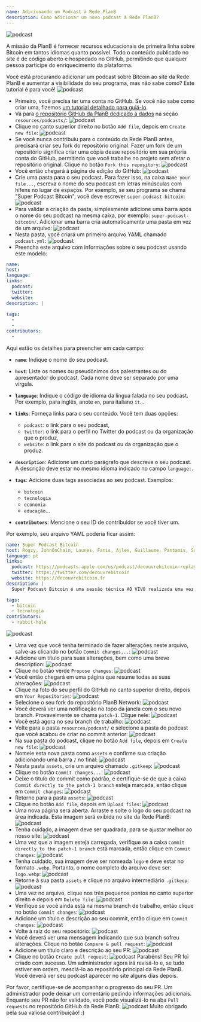 ```yaml
---
name: Adicionando um Podcast à Rede PlanB
description: Como adicionar um novo podcast à Rede PlanB?
---
```

![podcast](assets/cover.webp)

A missão da PlanB é fornecer recursos educacionais de primeira linha sobre Bitcoin em tantos idiomas quanto possível. Todo o conteúdo publicado no site é de código aberto e hospedado no GitHub, permitindo que qualquer pessoa participe do enriquecimento da plataforma.

Você está procurando adicionar um podcast sobre Bitcoin ao site da Rede PlanB e aumentar a visibilidade do seu programa, mas não sabe como? Este tutorial é para você!
![podcast](assets/01.webp)
- Primeiro, você precisa ter uma conta no GitHub. Se você não sabe como criar uma, fizemos [um tutorial detalhado para guiá-lo](https://planb.network/tutorials/others/create-github-account).
- Vá para [o repositório GitHub da PlanB dedicado a dados](https://github.com/DecouvreBitcoin/sovereign-university-data/tree/dev/resources/podcasts) na seção `resources/podcasts/`:
![podcast](assets/02.webp)
- Clique no canto superior direito no botão `Add file`, depois em `Create new file`:
![podcast](assets/03.webp)
- Se você nunca contribuiu para o conteúdo da Rede PlanB antes, precisará criar seu fork do repositório original. Fazer um fork de um repositório significa criar uma cópia desse repositório em sua própria conta do GitHub, permitindo que você trabalhe no projeto sem afetar o repositório original. Clique no botão `Fork this repository`:
![podcast](assets/04.webp)
- Você então chegará à página de edição do GitHub:
![podcast](assets/05.webp)
- Crie uma pasta para o seu podcast. Para fazer isso, na caixa `Name your file...`, escreva o nome do seu podcast em letras minúsculas com hífens no lugar de espaços. Por exemplo, se seu programa se chama "Super Podcast Bitcoin", você deve escrever `super-podcast-bitcoin`:
![podcast](assets/06.webp)
- Para validar a criação da pasta, simplesmente adicione uma barra após o nome do seu podcast na mesma caixa, por exemplo: `super-podcast-bitcoin/`. Adicionar uma barra cria automaticamente uma pasta em vez de um arquivo:
![podcast](assets/07.webp)
- Nesta pasta, você criará um primeiro arquivo YAML chamado `podcast.yml`:
![podcast](assets/08.webp)
- Preencha este arquivo com informações sobre o seu podcast usando este modelo:

```yaml
name: 
host: 
language: 
links:
  podcast: 
  twitter: 
  website: 
description: |
  
tags:
  - 
  - 
contributors:
  - 
```

Aqui estão os detalhes para preencher em cada campo:

- **`name`**: Indique o nome do seu podcast.
- **`host`**: Liste os nomes ou pseudônimos dos palestrantes ou do apresentador do podcast. Cada nome deve ser separado por uma vírgula.
- **`language`**: Indique o código de idioma da língua falada no seu podcast. Por exemplo, para inglês, anote `en`, para italiano `it`...

- **`links`**: Forneça links para o seu conteúdo. Você tem duas opções:
	- `podcast`: o link para o seu podcast,
	- `twitter`: o link para o perfil no Twitter do podcast ou da organização que o produz,
	- `website`: o link para o site do podcast ou da organização que o produz.
- **`description`**: Adicione um curto parágrafo que descreve o seu podcast. A descrição deve estar no mesmo idioma indicado no campo `language:`.
- **`tags`**: Adicione duas tags associadas ao seu podcast. Exemplos:
    - `bitcoin`
    - `tecnologia`
    - `economia`
    - `educação`...

- **`contributors`**: Mencione o seu ID de contribuidor se você tiver um.

Por exemplo, seu arquivo YAML poderia ficar assim:

```yaml
name: Super Podcast Bitcoin
host: Rogzy, JohnOnChain, Lounes, Fanis, Ajlex, Guillaume, Pantamis, Sosthene, Loic
language: pt
links:
  podcast: https://podcasts.apple.com/us/podcast/decouvrebitcoin-replay/id1693844092
  twitter: https://twitter.com/decouvrebitcoin
  website: https://decouvrebitcoin.fr
description: |
  Super Podcast Bitcoin é uma sessão técnica AO VIVO realizada uma vez por semana no Twitter para explorar profundamente o protocolo Bitcoin, soluções de segunda camada e tudo que impressiona. Nossos apresentadores Lounes, Pantamis, Loïc e Sosthene responderão suas perguntas e oferecerão o show mais técnico sobre Bitcoin do mundo.

tags:
  - bitcoin
  - tecnologia
contributors:
  - rabbit-hole
```

![podcast](assets/09.webp)

- Uma vez que você tenha terminado de fazer alterações neste arquivo, salve-as clicando no botão `Commit changes...`:
![podcast](assets/10.webp)
- Adicione um título para suas alterações, bem como uma breve description:
![podcast](assets/11.webp)
- Clique no botão verde `Propose changes`:
![podcast](assets/12.webp)
- Você então chegará em uma página que resume todas as suas alterações:
![podcast](assets/13.webp)
- Clique na foto do seu perfil do GitHub no canto superior direito, depois em `Your Repositories`:
![podcast](assets/14.webp)
- Selecione o seu fork do repositório PlanB Network:
![podcast](assets/15.webp)
- Você deverá ver uma notificação no topo da janela com o seu novo branch. Provavelmente se chama `patch-1`. Clique nele:
![podcast](assets/16.webp)
- Você está agora no seu branch de trabalho:
![podcast](assets/17.webp)
- Volte para a pasta `resources/podcast/` e selecione a pasta do podcast que você acabou de criar no commit anterior: ![podcast](assets/18.webp)
- Na sua pasta do podcast, clique no botão `Add file`, depois em `Create new file`:
![podcast](assets/19.webp)
- Nomeie esta nova pasta como `assets` e confirme sua criação adicionando uma barra `/` no final:
![podcast](assets/20.webp)
- Nesta pasta `assets`, crie um arquivo chamado `.gitkeep`:
![podcast](assets/21.webp)
- Clique no botão `Commit changes...`:
![podcast](assets/22.webp)
- Deixe o título do commit como padrão, e certifique-se de que a caixa `Commit directly to the patch-1 branch` esteja marcada, então clique em `Commit changes`:
![podcast](assets/23.webp)
- Retorne para a pasta `assets`:
![podcast](assets/24.webp)
- Clique no botão `Add file`, depois em `Upload files`:
![podcast](assets/25.webp)
- Uma nova página será aberta. Arraste e solte o logo do seu podcast na área indicada. Esta imagem será exibida no site da Rede PlanB: ![podcast](assets/26.webp)
- Tenha cuidado, a imagem deve ser quadrada, para se ajustar melhor ao nosso site: ![podcast](assets/27.webp)
- Uma vez que a imagem esteja carregada, verifique se a caixa `Commit directly to the patch-1 branch` está marcada, então clique em `Commit changes`: ![podcast](assets/28.webp)
- Tenha cuidado, sua imagem deve ser nomeada `logo` e deve estar no formato `.webp`. Portanto, o nome completo do arquivo deve ser: `logo.webp`: ![podcast](assets/29.webp)
- Retorne à sua pasta `assets` e clique no arquivo intermediário `.gitkeep`: ![podcast](assets/30.webp)
- Uma vez no arquivo, clique nos três pequenos pontos no canto superior direito e depois em `Delete file`: ![podcast](assets/31.webp)
- Verifique se você ainda está na mesma branch de trabalho, então clique no botão `Commit changes`: ![podcast](assets/32.webp)
- Adicione um título e descrição ao seu commit, então clique em `Commit changes`: ![podcast](assets/33.webp)
- Volte à raiz do seu repositório: ![podcast](assets/34.webp)
- Você deverá ver uma mensagem indicando que sua branch sofreu alterações. Clique no botão `Compare & pull request`: ![podcast](assets/35.webp)
- Adicione um título claro e descrição ao seu PR: ![podcast](assets/36.webp)
- Clique no botão `Create pull request`: ![podcast](assets/37.webp)
Parabéns! Seu PR foi criado com sucesso. Um administrador agora irá revisá-lo e, se tudo estiver em ordem, mesclá-lo ao repositório principal da Rede PlanB. Você deverá ver seu podcast aparecer no site alguns dias depois.

Por favor, certifique-se de acompanhar o progresso do seu PR. Um administrador pode deixar um comentário pedindo informações adicionais. Enquanto seu PR não for validado, você pode visualizá-lo na aba `Pull requests` no repositório GitHub da Rede PlanB: ![podcast](assets/38.webp)
Muito obrigado pela sua valiosa contribuição! :)